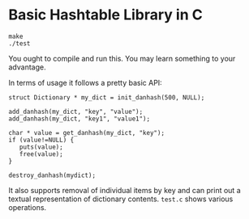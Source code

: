 # Basic Hashtable Library in C

```
make
./test
```

You ought to compile and run this. You may learn something to your advantage.

In terms of usage it follows a pretty basic API:

```
struct Dictionary * my_dict = init_danhash(500, NULL);

add_danhash(my_dict, "key", "value");
add_danhash(my_dict, "key1", "value1");

char * value = get_danhash(my_dict, "key");
if (value!=NULL) {
   puts(value);
   free(value);
}

destroy_danhash(mydict);
```

It also supports removal of individual items by key and can print out a textual representation of dictionary contents.  `test.c` shows various operations.
